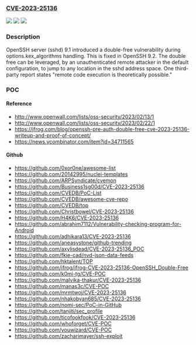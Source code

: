 ### [CVE-2023-25136](https://cve.mitre.org/cgi-bin/cvename.cgi?name=CVE-2023-25136)
![](https://img.shields.io/static/v1?label=Product&message=n%2Fa&color=blue)
![](https://img.shields.io/static/v1?label=Version&message=n%2Fa&color=blue)
![](https://img.shields.io/static/v1?label=Vulnerability&message=n%2Fa&color=brighgreen)

### Description

OpenSSH server (sshd) 9.1 introduced a double-free vulnerability during options.kex_algorithms handling. This is fixed in OpenSSH 9.2. The double free can be leveraged, by an unauthenticated remote attacker in the default configuration, to jump to any location in the sshd address space. One third-party report states "remote code execution is theoretically possible."

### POC

#### Reference
- http://www.openwall.com/lists/oss-security/2023/02/13/1
- http://www.openwall.com/lists/oss-security/2023/02/22/1
- https://jfrog.com/blog/openssh-pre-auth-double-free-cve-2023-25136-writeup-and-proof-of-concept/
- https://news.ycombinator.com/item?id=34711565

#### Github
- https://github.com/0xor0ne/awesome-list
- https://github.com/20142995/nuclei-templates
- https://github.com/ARPSyndicate/cvemon
- https://github.com/Business1sg00d/CVE-2023-25136
- https://github.com/CVEDB/PoC-List
- https://github.com/CVEDB/awesome-cve-repo
- https://github.com/CVEDB/top
- https://github.com/Christbowel/CVE-2023-25136
- https://github.com/H4K6/CVE-2023-25136
- https://github.com/abrahim7112/Vulnerability-checking-program-for-Android
- https://github.com/adhikara13/CVE-2023-25136
- https://github.com/aneasystone/github-trending
- https://github.com/axylisdead/CVE-2023-25136_POC
- https://github.com/fkie-cad/nvd-json-data-feeds
- https://github.com/hktalent/TOP
- https://github.com/jfrog/jfrog-CVE-2023-25136-OpenSSH_Double-Free
- https://github.com/k0mi-tg/CVE-POC
- https://github.com/malvika-thakur/CVE-2023-25136
- https://github.com/manas3c/CVE-POC
- https://github.com/mrmtwoj/CVE-2023-25136
- https://github.com/nhakobyan685/CVE-2023-25136
- https://github.com/nomi-sec/PoC-in-GitHub
- https://github.com/tanjiti/sec_profile
- https://github.com/ticofookfook/CVE-2023-25136
- https://github.com/whoforget/CVE-POC
- https://github.com/youwizard/CVE-POC
- https://github.com/zacharimayer/ssh-exploit

